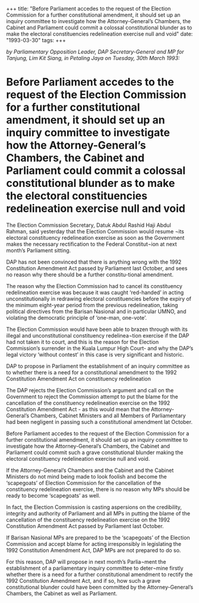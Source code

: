 +++ 
title: "Before Parliament accedes to the request of the Election Commission for a further constitutional amendment, it should set up an inquiry committee to investigate how the Attorney-General’s Chambers, the Cabinet and Parliament could commit a colossal constitutional blunder as to make the electoral constituencies redelineation exercise null and void"
date: "1993-03-30"
tags:
+++

_by Parliamentary Opposition Leader, DAP Secretary-General and MP for Tanjung, Lim Kit Siang, in Petaling Jaya on Tuesday, 30th March 1993:_

# Before Parliament accedes to the request of the Election Commission for a further constitutional amendment, it should set up an inquiry committee to investigate how the Attorney-General’s Chambers, the Cabinet and Parliament could commit a colossal constitutional blunder as to make the electoral constituencies redelineation exercise null and void

The Election Commission Secretary, Datuk Abdul Rashid Haji Abdul Rahman, said yesterday that the Election Commission would resume ¬its electoral constituency redelineation exercise as soon as the Government makes the necessary rectification to the Federal Constitut¬ion at next month’s Parliament sitting.</u>

DAP has not been convinced that there is anything wrong with the 1992 Constitution Amendment Act passed by Parliament last October, and sees no reason why there should be a further constitu-tional amendment.

The reason why the Election Commission had to cancel its constituency redelineation exercise was because it was caught ‘red-handed’ in acting unconstitutionally in redrawing electoral constituencies before the expiry of the minimum eight-year period from the previous redelineation, taking political directives from the Barisan Nasional and in particular UMNO, and violating the democratic principle of ‘one-man, one-vote’.

The Election Commission would have been able to brazen through with its illegal and unconstitutional constituency redelinea¬tion exercise if the DAP had not taken it to court, and this is the reason for the Election Commission’s surrender in the Kuala Lumpur High Court- and why the DAP’s legal victory ‘without contest’ in this case is very significant and historic.

DAP to propose in Parliament the establishment of an inquiry committee as to whether there is a need for a constitutional amendment to the 1992 Constitution Amendment Act on constituency redelineation

The DAP rejects the Election Commission’s argument and call on the Government to reject the Commission attempt to put the blame for the cancellation of the constituency redelineation exercise on the 1992 Constitution Amendment Act - as this would mean that the Attorney-General’s Chambers, Cabinet Ministers and all Members of Parliamentary had been negligent in passing such a constitutional amendment lat October.

Before Parliament accedes to the request of the Election Commission for a further constitutional amendment, it should set up an inquiry committee to investigate how the Attorney-General’s Chambers, the Cabinet and Parliament could commit such a grave constitutional blunder making the electoral constituency redelineation exercise null and void.

If the Attorney-General’s Chambers and the Cabinet and the Cabinet Ministers do not mind being made to look foolish and become the ‘scapegoats’ of Election Commission for the cancellation of the constituency redelineation exercise, there is no reason why MPs should be ready to become ‘scapegoats’ as well.

In fact, the Election Commission is casting aspersions on the credibility, integrity and authority of Parliament and all MPs in putting the blame of the cancellation of the constituency redelineation exercise on the 1992 Constitution Amendment Act passed by Parliament last October.

If Barisan Nasional MPs are prepared to be the ‘scapegoats’ of the Election Commission and accept blame for acting irresponsibly in legislating the 1992 Constitution Amendment Act, DAP MPs are not prepared to do so.

For this reason, DAP will propose in next month’s Parlia¬ment the establishment of a parliamentary inquiry committee to deter¬mine firstly whether there is a need for a further constitutional amendment to rectify the 1992 Constitution Amendment Act, and if so, how such a grave constitutional blunder could have been committed by the Attorney-General’s Chambers, the Cabinet as well as Parliament.
 
